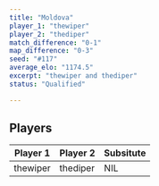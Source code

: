 ```yaml
---
title: "Moldova"
player_1: "thewiper"
player_2: "thediper"
match_difference: "0-1"
map_difference: "0-3"
seed: "#117"
average_elo: "1174.5"
excerpt: "thewiper and thediper"
status: "Qualified"

---
```

## Players

| Player 1 | Player 2 | Subsitute |
| -- | -- | -- |
| thewiper | thediper | NIL |
